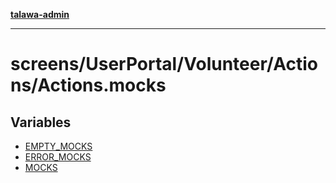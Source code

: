 [**talawa-admin**](../../../../../README.md)

***

# screens/UserPortal/Volunteer/Actions/Actions.mocks

## Variables

- [EMPTY\_MOCKS](variables/EMPTY_MOCKS.md)
- [ERROR\_MOCKS](variables/ERROR_MOCKS.md)
- [MOCKS](variables/MOCKS.md)
